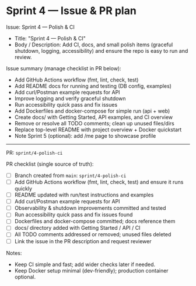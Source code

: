 # Sprint 4 — Issue & PR plan

Issue: Sprint 4 — Polish & CI

- Title: "Sprint 4 — Polish & CI"
- Body / Description: Add CI, docs, and small polish items (graceful shutdown,
  logging, accessibility) and ensure the repo is easy to run and review.

Issue summary (manage checklist in PR below):

- Add GitHub Actions workflow (fmt, lint, check, test)
- Add README docs for running and testing (DB config, examples)
- Add curl/Postman example requests for API
- Improve logging and verify graceful shutdown
- Run accessibility quick pass and fix issues
- Add Dockerfiles and docker-compose for simple run (api + web)
- Create docs/ with Getting Started, API examples, and CI overview
- Remove or resolve all TODO comments; clean up unused files/dirs
- Replace top-level README with project overview + Docker quickstart
- Note Sprint 5 (optional): add /me page to showcase profile

---

PR: `sprint/4-polish-ci`

PR checklist (single source of truth):

- [ ] Branch created from `main`: `sprint/4-polish-ci`
- [ ] Add GitHub Actions workflow (fmt, lint, check, test) and ensure it runs
      quickly
- [ ] README updated with run/test instructions and examples
- [ ] Add curl/Postman example requests for API
- [ ] Observability & shutdown improvements committed and tested
- [ ] Run accessibility quick pass and fix issues found
- [ ] Dockerfiles and docker-compose committed; docs reference them
- [ ] docs/ directory added with Getting Started / API / CI
- [ ] All TODO comments addressed or removed; unused files deleted
- [ ] Link the issue in the PR description and request reviewer

Notes:

- Keep CI simple and fast; add wider checks later if needed.
- Keep Docker setup minimal (dev-friendly); production container optional.

